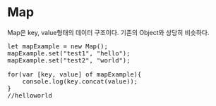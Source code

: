 Map
===

Map은 key, value형태의 데이터 구조이다. 기존의 Object와 상당히 비슷하다.
<pre>
let mapExample = new Map();
mapExample.set("test1", "hello");
mapExample.set("test2", "world");

for(var [key, value] of mapExample){
    console.log(key.concat(value));
}
//helloworld</pre>